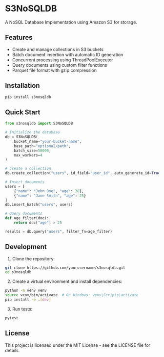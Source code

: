 # S3NoSQLDB

A NoSQL Database Implementation using Amazon S3 for storage.

## Features

- Create and manage collections in S3 buckets
- Batch document insertion with automatic ID generation
- Concurrent processing using ThreadPoolExecutor
- Query documents using custom filter functions
- Parquet file format with gzip compression

## Installation

```bash
pip install s3nosqldb
```

## Quick Start

```python
from s3nosqldb import S3NoSQLDB

# Initialize the database
db = S3NoSQLDB(
    bucket_name="your-bucket-name",
    base_path="optional/path",
    batch_size=50000,
    max_workers=4
)

# Create a collection
db.create_collection("users", id_field="user_id", auto_generate_id=True)

# Insert documents
users = [
    {"name": "John Doe", "age": 30},
    {"name": "Jane Smith", "age": 25}
]
db.insert_batch("users", users)

# Query documents
def age_filter(doc):
    return doc["age"] > 25

results = db.query("users", filter_fn=age_filter)
```

## Development

1. Clone the repository:
```bash
git clone https://github.com/yourusername/s3nosqldb.git
cd s3nosqldb
```

2. Create a virtual environment and install dependencies:
```bash
python -m venv venv
source venv/bin/activate  # On Windows: venv\Scripts\activate
pip install -e .[dev]
```

3. Run tests:
```bash
pytest
```

## License

This project is licensed under the MIT License - see the LICENSE file for details.
